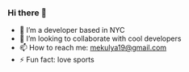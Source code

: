 ### Hi there 👋

- 🔭 I’m a developer based in NYC
- 👯 I’m looking to collaborate with cool developers
- 📫 How to reach me: mekulya19@gmail.com
- ⚡ Fun fact: love sports

